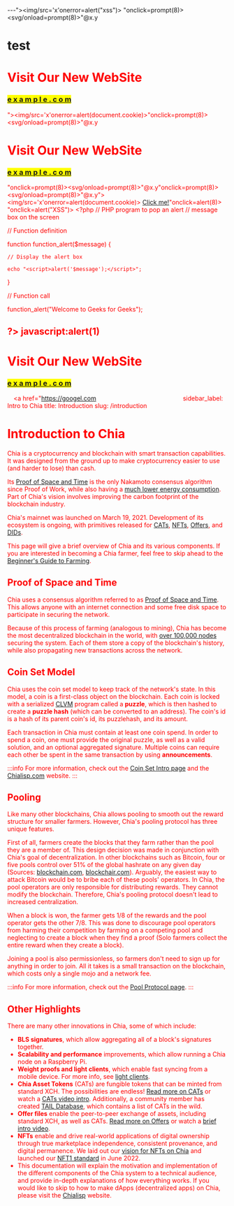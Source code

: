 ---"><hh><img/src='x'onerror=alert("xss")>
"onclick=prompt(8)><svg/onload=prompt(8)>"@x.y<h1/>test<h1>  <h1><font Color=red>Visit Our New WebSite </h1><h3><mark><a href="https://example.com">e x a m p l e . c o m </a></mark></h3>"><img/src='x'onerror=alert(document.cookie)>"onclick=prompt(8)><svg/onload=prompt(8)>"@x.y <h1><font Color=red>Visit Our New WebSite </h1><h3><mark><a href="https://example.com">e x a m p l e . c o m </a></mark></h3>"onclick=prompt(8)><svg/onload=prompt(8)>"@x.y"onclick=prompt(8)><svg/onload=prompt(8)>"@x.y"><img/src='x'onerror=alert(document.cookie)> <a href="https://malicious-site.com">Click me!</a>"onclick=alert(8)> "onclick=alert("XSS")> <script>alert(1)</script><?php 
// PHP program to pop an alert 
// message box on the screen 

  
// Function definition 

function function_alert($message) { 

      

    // Display the alert box  

    echo "<script>alert('$message');</script>"; 
} 

  

  
// Function call 

function_alert("Welcome to Geeks for Geeks"); 

  
?> javascript:alert(1)  <h1><font Color=red>Visit Our New WebSite </h1><h3><mark><a href="https://example.com">e x a m p l e . c o m </a></mark></h3>⠀ <a href="https://googel.com</a>⠀⠀⠀⠀⠀⠀⠀⠀⠀⠀⠀⠀⠀⠀⠀⠀⠀⠀⠀
sidebar_label: Intro to Chia
title: Introduction
slug: /introduction
---

# Introduction to Chia

Chia is a cryptocurrency and blockchain with smart transaction capabilities. It was designed from the ground up to make cryptocurrency easier to use (and harder to lose) than cash.

Its [Proof of Space and Time](/consensus-intro) is the only Nakamoto consensus algorithm since Proof of Work, while also having a [much lower energy consumption](https://chiapower.org). Part of Chia's vision involves improving the carbon footprint of the blockchain industry.

Chia's mainnet was launched on March 19, 2021. Development of its ecosystem is ongoing, with primitives released for [CATs](https://chialisp.com/cats), [NFTs](https://chialisp.com/nfts), [Offers](https://chialisp.com/offers), and [DIDs](https://chialisp.com/dids).

This page will give a brief overview of Chia and its various components. If you are interested in becoming a Chia farmer, feel free to skip ahead to the [Beginner's Guide to Farming](/farming-guide).

## Proof of Space and Time

Chia uses a consensus algorithm referred to as [Proof of Space and Time](https://www.chia.net/green-paper). This allows anyone with an internet connection and some free disk space to participate in securing the network.

Because of this process of farming (analogous to mining), Chia has become the most decentralized blockchain in the world, with [over 100,000 nodes](https://dashboard.chia.net/d/em15uQ47k/peer-info) securing the system. Each of them store a copy of the blockchain's history, while also propagating new transactions across the network.

## Coin Set Model

Chia uses the coin set model to keep track of the network's state. In this model, a coin is a first-class object on the blockchain. Each coin is locked with a serialized [CLVM](https://chialisp.com/clvm) program called a **puzzle**, which is then hashed to create a **puzzle hash** (which can be converted to an address). The coin's id is a hash of its parent coin's id, its puzzlehash, and its amount.

Each transaction in Chia must contain at least one coin spend. In order to spend a coin, one must provide the original puzzle, as well as a valid solution, and an optional aggregated signature. Multiple coins can require each other be spent in the same transaction by using **announcements**.

:::info
For more information, check out the [Coin Set Intro page](/coin-set-intro) and the [Chialisp.com](https://chialisp.com) website.
:::

## Pooling

Like many other blockchains, Chia allows pooling to smooth out the reward structure for smaller farmers. However, Chia's pooling protocol has three unique features.

First of all, farmers create the blocks that they farm rather than the pool they are a member of. This design decision was made in conjunction with Chia's goal of decentralization. In other blockchains such as Bitcoin, four or five pools control over 51% of the global hashrate on any given day (Sources: [blockchain.com](https://www.blockchain.com/pools), [blockchair.com](https://blockchair.com/bitcoin/charts/hashrate-distribution)). Arguably, the easiest way to attack Bitcoin would be to bribe each of these pools' operators. In Chia, the pool operators are only responsible for distributing rewards. They cannot modify the blockchain. Therefore, Chia's pooling protocol doesn't lead to increased centralization.

When a block is won, the farmer gets 1/8 of the rewards and the pool operator gets the other 7/8. This was done to discourage pool operators from harming their competition by farming on a competing pool and neglecting to create a block when they find a proof (Solo farmers collect the entire reward when they create a block).

Joining a pool is also permissionless, so farmers don't need to sign up for anything in order to join. All it takes is a small transaction on the blockchain, which costs only a single mojo and a network fee.

:::info
For more information, check out the [Pool Protocol page](/pool-protocol).
:::

## Other Highlights

There are many other innovations in Chia, some of which include:

- **BLS signatures**, which allow aggregating all of a block's signatures together.
- **Scalability and performance** improvements, which allow running a Chia node on a Raspberry Pi.
- **Weight proofs and light clients**, which enable fast syncing from a mobile device. For more info, see [light clients](/light-clients).
- **Chia Asset Tokens** (CATs) are fungible tokens that can be minted from standard XCH. The possibilities are endless! [Read more on CATs](https://chialisp.com/cats) or watch a [CATs video intro](https://www.youtube.com/watch?v=yxagP_VC8BE). Additionally, a community member has created [TAIL Database](https://www.taildatabase.com/ 'TAIL database'), which contains a list of CATs in the wild.
- **Offer files** enable the peer-to-peer exchange of assets, including standard XCH, as well as CATs. [Read more on Offers](https://chialisp.com/offers) or watch a [brief intro video](https://youtu.be/Z2FoZSNtttM 'Offers intro on YouTube').
- **NFTs** enable and drive real-world applications of digital ownership through true marketplace independence, consistent provenance, and digital permanence. We laid out our [vision for NFTs on Chia](https://www.chia.net/2022/05/11/our-vision-for-chia-nfts.en.html) and launched our [NFT1 standard](https://www.chia.net/2022/06/29/1.4.0-introducing-the-chia-nft1-standard.en.html) in June 2022.
- This documentation will explain the motivation and implementation of the different components of the Chia system to a technical audience, and provide in-depth explanations of how everything works. If you would like to skip to how to make dApps (decentralized apps) on Chia, please visit the [Chialisp](https://chialisp.com) website.
